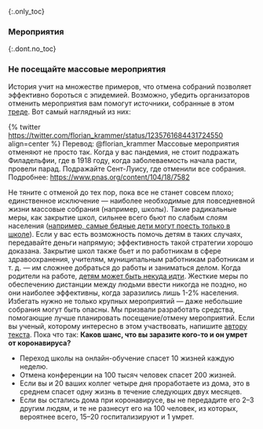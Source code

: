 {:.only_toc}
### Мероприятия

{:.dont.no_toc}
### Не посещайте массовые мероприятия

История учит на множестве примеров, что отмена собраний позволяет эффективно бороться с эпидемией. Возможно, убедить организаторов отменить мероприятия вам помогут источники, собранные в этом [треде](https://twitter.com/joshmich/status/1235906489921007616). Вот самый наглядный из них:

{% twitter https://twitter.com/florian_krammer/status/1235761684431724550 align=center %}
Перевод: 
@florian_krammer
Массовые мероприятия отменяют не просто так. Когда у вас пандемия, не стоит подражать Филадельфии, где в 1918 году, когда заболеваемость начала расти, провели парад. Подражайте Сент-Луису, где отменили все собрания. Подробнее: https://www.pnas.org/content/104/18/7582 

Не тяните с отменой до тех пор, пока все не станет совсем плохо; единственное исключение — наиболее необходимые для повседневной жизни массовые собрания (например, школы). Такие радикальные меры, как закрытие школ, сильнее всего бьют по слабым слоям населения ([например, самые бедные дети могут поесть только в школе](https://twitter.com/AWhitTwit/status/1236010269605687296)). Если у вас есть возможность помочь детям в таких случаях, передавайте деньги напрямую; эффективность такой стратегии хорошо доказана. Закрытие школ также бьет и по работникам в сфере здравоохранения, учителям, муниципальным работникам работникам и т. д. —  им сложнее добраться до работы и заниматься делом. Когда родители на работе, [детям может быть некуда идти](https://twitter.com/AWhitTwit/status/1236010269605687296). Жесткие меры по обеспечению дистанции между людьми ввести никогда не поздно, но они наиболее эффективны, когда заразились лишь 1-2% населения. Избегать нужно не только крупных мероприятий — даже небольшие собрания могут быть опасны.
Мы призвали разработать средства, помогающие лучше планировать посещение/отмену мероприятий. Если вы ученый, которому интересно в этом участвовать, напишите [автору текста](https://twitter.com/figgyjam). Пока что так:
**Каков шанс, что вы заразите кого-то и он умрет от коронавируса?**
- Переход школы на онлайн-обучение спасет 10 жизней каждую неделю.
- Отмена конференции на 100 тысяч человек спасет 200 жизней.
- Если вы и 20 ваших коллег четыре дня проработаете из дома, это в среднем спасет одну жизнь в течение следующих двух месяцев.
- Если вы остались дома при коронавирусе, вы не передадите его 2–3 другим людям, и те не разнесут его на 100 человек, из которых, вероятнее всего, 15–20 госпитализируют и 1 умрет.
